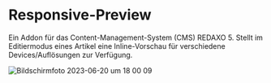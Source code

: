 # Responsive-Preview
 Ein Addon für das Content-Management-System (CMS) REDAXO 5. Stellt im Editiermodus eines Artikel eine Inline-Vorschau für verschiedene Devices/Auflösungen zur Verfügung.
 
![Bildschirmfoto 2023-06-20 um 18 00 09](https://github.com/danspringer/mf_responsive_preview/assets/16903055/506b7d24-41ca-409f-baa0-8959a85ce025)

